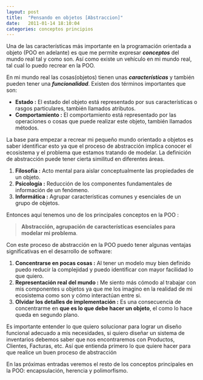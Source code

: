 ```yaml
---
layout: post
title:  "Pensando en objetos [Abstraccion]"
date:   2011-01-14 18:10:04
categories: conceptos principios
---
```


Una de las características más importante en la programación orientada a objeto (POO en adelante) es que me permite expresar _**conceptos**_ del mundo real tal y como son. Así como existe un vehículo en mi mundo real, tal cual lo puedo recrear en la POO.

En mi mundo real las cosas(objetos) tienen unas _**características**_ y también pueden tener una _**funcionalidad**_. 
Existen dos términos importantes que son:

* **Estado :** El estado del objeto está representado por sus características o rasgos particulares, también llamados atributos.
* **Comportamiento :** El comportamiento está representado por las operaciones o cosas que puede realizar este objeto, también llamados métodos.

La base para empezar a recrear mi pequeño mundo orientado a objetos es saber identificar esto ya que el proceso de abstracción implica conocer el ecosistema y el problema que estamos tratando de modelar. La definición de abstracción puede tener cierta similitud en diferentes áreas.

1. **Filosofía :** Acto mental para aislar conceptualmente las propiedades de un objeto.
2. **Psicología :** Reducción de los componentes fundamentales de información de un fenómeno.
3. **Informática :** Agrupar características comunes y esenciales de un grupo de objetos.

Entonces aquí tenemos uno de los principales conceptos en la POO :

> **Abstracción, agrupación de características esenciales para modelar mi problema**. 

Con este proceso de abstracción en la POO puedo tener algunas ventajas significativas en el desarrollo de software:

1. **Concentrarse en pocas cosas :** Al tener un modelo muy bien definido puedo reducir la complejidad y puedo identificar con mayor facilidad lo que quiero.
2. **Representación real del mundo :** Me siento más cómodo al trabajar con mis componentes u objetos ya que me los imagino en la realidad de mi ecosistema como son y cómo interactúan entre si.
3. **Olvidar los detalles de implementación :** Es una consecuencia de concentrarme en **que es lo que debe hacer un objeto**, el como lo hace  queda en segundo plano.

Es importante entender lo que quiero solucionar para lograr un diseño funcional adecuado a mis necesidades, si quiero diseñar un sistema de inventarios debemos saber que nos encontraremos con Productos, Clientes, Facturas, etc. Así que entienda primero lo que quiere hacer para que realice un buen proceso de abstracción

En las próximas entradas veremos el resto de los conceptos principales en la POO: encapsulación, herencia y polimorfismo.
